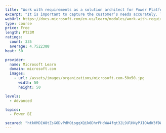 ```yaml
---
title: "Work with requirements as a solution architect for Power Platform and Dynamics 365"
excerpt: "It is important to capture the customer’s needs accurately. This module explains how to capture requirements and identify functional and non-functional items."
webUrl: https://docs.microsoft.com/en-us/learn/modules/work-with-requirements/
type: course
price: Free
length: PT23M
ratings:
  count: 335
  average: 4.7522388
heat: 50

provider:
  name: Microsoft Learn
  domain: microsoft.com
  images:
    - url: /assets/images/organizations/microsoft.com-50x50.jpg
      width: 50
      height: 50

levels:
  - Advanced

topics:
  - Power BI

secured: "htk0MD1W8tZsG6DvPdMOisgqXQik0DhrPHdWW4fqt32L9UlHNyPJIOAdW3fDWyJXMzqCn98alcC77kv3TC3eXUGAWFvrp7ec/ya1vUrIZFXrry6280INyjmh4ywUztL0ioz/ozNXZ/6xR2XJ+0E/SDVSind1jhoOcsrueDbeOYRedr24CbYZ1Oay8NPxD1p/v2rb2TwaRwXIvPmb+5xvugQXy6hqSgBoO49SVLn2SZ8kIpYJYq5jjqsTVOIMMWCcvWllcZaMoUUdg6j7MAaflISTR3EjYC5vWK0WT+m2MNJ55yABTA8lJrthigX0Uq5W9TVxskfi8Da5q81uhUEMRSa32NZLJJ1B6Yr7hAgtvZA7Kns2+0iqB4qRvM7vbBK+UoAlvtOWPFA48IBbqPNtm4tHJ1ZwqGozsx14Bjqw2/k=;1g8XtQfpGbZA1Vr/tOBTBQ=="
---
```


